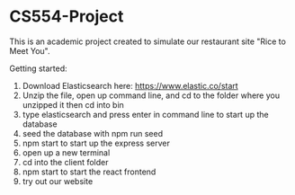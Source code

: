 # CS554-Project
This is an academic project created to simulate our restaurant site "Rice to Meet You".

Getting started: 
1. Download Elasticsearch here: https://www.elastic.co/start
2. Unzip the file, open up command line, and cd to the folder where you unzipped it then cd into bin
3. type elasticsearch and press enter in command line to start up the database
4. seed the database with npm run seed
5. npm start to start up the express server
6. open up a new terminal
7. cd into the client folder
8. npm start to start the react frontend 
9. try out our website



